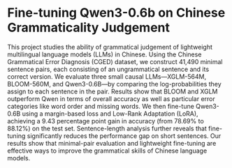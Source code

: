 # Fine-tuning Qwen3-0.6b on Chinese Grammaticality Judgement
This project studies the ability of grammatical judgement of lightweight multilingual language models (LLMs) in Chinese. Using the Chinese Grammatical Error Diagnosis (CGED) dataset, we construct 41,490 minimal sentence pairs, each consisting of an ungrammatical sentence and its correct version. We evaluate three small causal LLMs—XGLM-564M, BLOOM-560M, and Qwen3-0.6B—by comparing the log-probabilities they assign to each sentence in the pair. Results show that BLOOM and XGLM outperform Qwen in terms of overall accuracy as well as particular error categories like word order and missing words. We then fine-tune Qwen3-0.6B using a margin-based loss and Low-Rank Adaptation (LoRA), achieving a 9.43 percentage point gain in accuracy  (from 78.69% to 88.12%) on the test set. Sentence-length analysis further reveals that fine-tuning significantly reduces the performance gap on short sentences. Our results show that minimal-pair evaluation and lightweight fine-tuning are effective ways to improve the grammatical skills of Chinese language models.
